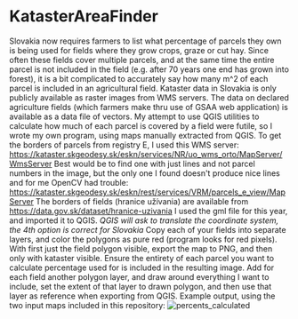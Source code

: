 # KatasterAreaFinder

Slovakia now requires farmers to list what percentage of parcels they own is being used for fields where they grow crops, graze or cut hay. Since often these fields cover multiple parcels, and at the same time the entire parcel is not included in the field (e.g. after 70 years one end has grown into forest), it is a bit complicated to accurately say how many m^2 of each parcel is included in an agricultural field.
Kataster data in Slovakia is only publicly available as raster images from WMS servers. The data on declared agriculture fields (which farmers make thru use of GSAA web application) is available as a data file of vectors. My attempt to use QGIS utilities to calculate how much of each parcel is covered by a field were futile, so I wrote my own program, using maps manually extracted from QGIS.
To get the borders of parcels from registry E, I used this WMS server: https://kataster.skgeodesy.sk/eskn/services/NR/uo_wms_orto/MapServer/WmsServer Best would be to find one with just lines and not parcel numbers in the image, but the only one I found doesn't produce nice lines and for me OpenCV had trouble: https://kataster.skgeodesy.sk/eskn/rest/services/VRM/parcels_e_view/MapServer
The borders of fields (hranice užívania) are available from https://data.gov.sk/dataset/hranice-uzivania   I used the gml file for this year, and imported it to QGIS. *QGIS will ask to translate the coordinate system, the 4th option is correct for Slovakia* Copy each of your fields into separate layers, and color the polygons as pure red (program looks for red pixels).
With first just the field polygon visible, export the map to PNG, and then only with kataster visible. Ensure the entirety of each parcel you want to calculate percentage used for is included in the resulting image. Add for each field another polygon layer, and draw around everything I want to include, set the extent of that layer to drawn polygon, and then use that layer as reference when exporting from QGIS.
Example output, using the two input maps included in this repository:
![percents_calculated](https://github.com/freedomlives/KatasterAreaFinder/assets/16663872/73bf368f-5528-4c3e-8dd0-739bb28f9724)
